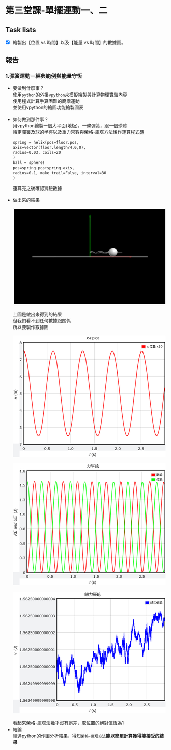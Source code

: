 # 第三堂課-單擺運動一、二
## Task lists
- [x] 繪製出【位置 vs 時間】以及【能量 vs 時間】的數據圖。
## 報告
### 1.彈簧運動－經典範例與能量守恆
  - 要做到什麼事？<br>
      使用`python`的外掛`vpython`來模擬繪製與計算物理實驗內容<br>
      使用程式計算手算困難的簡諧運動<br>
      並使用vpython的繪圖功能繪製圖表<br><br>
  - 如何做到那件事？<br>
      用vpython繪製一個大平面(地板)，一條彈簧，跟一個球體<br>
      給定彈簧及球的半徑以及重力常數與榮格-庫塔方法後作運算[程式碼](/第三堂課-彈簧運動1、2/彈簧運動集合.py)<br>
      ```
      spring = helix(pos=floor.pos,
      axis=vector(floor.length/4,0,0),
	  radius=0.03, coils=20
      )
      ball = sphere(
      pos=spring.pos+spring.axis,
	  radius=0.1, make_trail=False, interval=30
      )
      ``` 
      運算完之後確認實驗數據<br><br>
  - 做出來的結果<br><br>
      ![This is an image](/第三堂課-彈簧運動1、2/preview.png)<br>
      <br>
      上圖是做出來得到的結果<br>
      但我們看不到任何數據跟關係<br>
      所以要製作數據圖<br><br>
      ![This is an image](/第三堂課-彈簧運動1、2/xtplot.png)<br>
      <br>
      ![This is an image](/第三堂課-彈簧運動1、2/keue.png)<br>
      <br>
      ![This is an image](/第三堂課-彈簧運動1、2/et.png)<br>
      <br>
      看起來榮格-庫塔法幾乎沒有誤差，取位置的絕對值恆為1<br>
  - 結論<br>
      經過python的作圖分析結果，得知`榮格-庫塔方法`**能以簡單計算獲得能接受的結果**

